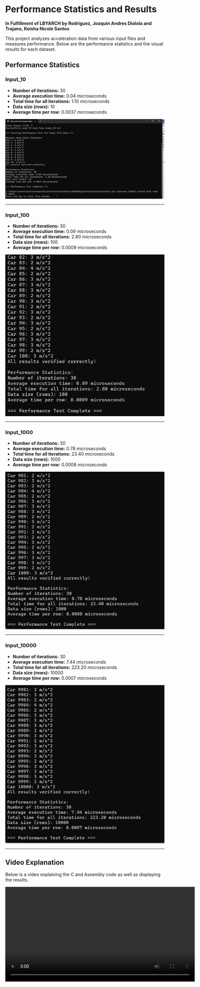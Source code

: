 # Performance Statistics and Results

**In Fulfillment of LBYARCH by Rodriguez, Joaquin Andres Diolola and Trajano, Keisha Nicole Santos**

This project analyzes acceleration data from various input files and measures performance. Below are the performance statistics and the visual results for each dataset.

## Performance Statistics

### Input_10
- **Number of iterations:** 30
- **Average execution time:** 0.04 microseconds
- **Total time for all iterations:** 1.10 microseconds
- **Data size (rows):** 10
- **Average time per row:** 0.0037 microseconds

![Input_10 Results](Input_10_results.png)

---

### Input_100
- **Number of iterations:** 30
- **Average execution time:** 0.09 microseconds
- **Total time for all iterations:** 2.80 microseconds
- **Data size (rows):** 100
- **Average time per row:** 0.0009 microseconds

![Input_100 Results](Input_100_results.png)

---

### Input_1000
- **Number of iterations:** 30
- **Average execution time:** 0.78 microseconds
- **Total time for all iterations:** 23.40 microseconds
- **Data size (rows):** 1000
- **Average time per row:** 0.0008 microseconds

![Input_1000 Results](Input_1000_results.png)

---

### Input_10000
- **Number of iterations:** 30
- **Average execution time:** 7.44 microseconds
- **Total time for all iterations:** 223.20 microseconds
- **Data size (rows):** 10000
- **Average time per row:** 0.0007 microseconds

![Input_10000 Results](Input_10000_results.png)

---

## Video Explanation

Below is a video explaining the C and Assembly code as well as displaying the results.

<video controls width="600">
  <source src="Video Explaining C And Assembly Code + Displaying Of Compilation And Execution Of Program Proper.mp4" type="video/mp4">
  Your browser does not support the video tag. You can [download the video here](Video_Explaining_C_And_Assembly_Code.mp4).
</video>
